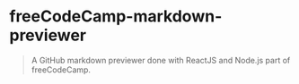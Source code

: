 # freeCodeCamp-markdown-previewer
> A GitHub markdown previewer done with ReactJS and Node.js part of freeCodeCamp.
